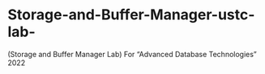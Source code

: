 # Storage-and-Buffer-Manager-ustc-lab-
(Storage and Buffer Manager Lab)  For “Advanced Database Technologies” 2022
